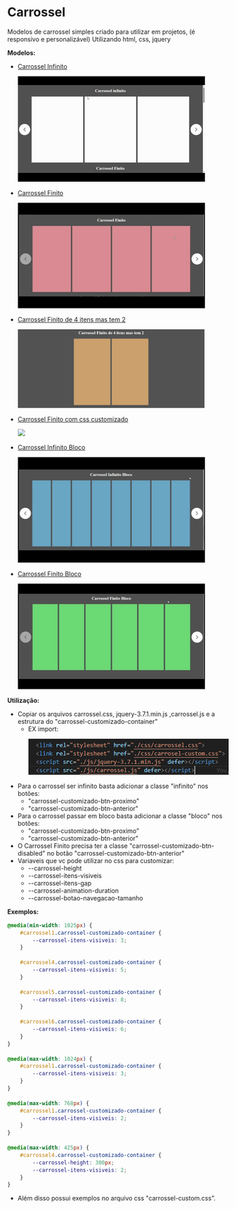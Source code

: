 # Carrossel
Modelos de carrossel simples criado para utilizar em projetos, (é responsivo e personalizável)
Utilizando html, css, jquery

**Modelos:**

- [Carrossel Infinito](https://gustavoalbonico.github.io/carrossel/index.html)
    <a href="https://gustavoalbonico.github.io/carrossel/index.html"><p><img src="public/gif/Carrossel-Infinito.gif" /></p></a>
- [Carrossel Finito](https://gustavoalbonico.github.io/carrossel/index.html)
    <a href="https://gustavoalbonico.github.io/carrossel/index.html"><p><img src="public/gif/Carrossel-Finito.gif" /></p></a>
- [Carrossel Finito de 4 itens mas tem 2](https://gustavoalbonico.github.io/carrossel/index.html)
    <a href="https://gustavoalbonico.github.io/carrossel/index.html"><p><img src="public/img/carrossel-finito-4-itens.png" width="425"/></p></a>
- [Carrossel Finito com css customizado](https://gustavoalbonico.github.io/carrossel/index.html)
    <a href="https://gustavoalbonico.github.io/carrossel/index.html"><p><img src="public/gif/Carrossel-Finito-Personalizado.gif"/></p></a>
- [Carrossel Infinito Bloco](https://gustavoalbonico.github.io/carrossel/index.html)
    <a href="https://gustavoalbonico.github.io/carrossel/index.html"><p><img src="public/gif/Carrossel-Infinito-Bloco.gif"/></p></a>
- [Carrossel Finito Bloco](https://gustavoalbonico.github.io/carrossel/index.html)
    <a href="https://gustavoalbonico.github.io/carrossel/index.html"><p><img src="public/gif/Carrossel-Finito-Bloco.gif"/></p></a>

**Utilização:**

- Copiar os arquivos carrossel.css,  jquery-3.7.1.min.js ,carrossel.js e a estrutura do "carrossel-customizado-container"
    - EX import: <a href="https://gustavoalbonico.github.io/carrossel/index.html"><p><img src="public/img/exemplo-import-js-css.png"/></p></a>
- Para o carrossel ser infinito basta adicionar a classe "infinito" nos botões:
    - "carrossel-customizado-btn-proximo"
    - "carrossel-customizado-btn-anterior"
- Para o carrossel passar em bloco basta adicionar a classe "bloco" nos botões:
    - "carrossel-customizado-btn-proximo"
    - "carrossel-customizado-btn-anterior"
- O Carrossel Finito precisa ter a classe "carrossel-customizado-btn-disabled" no botão "carrossel-customizado-btn-anterior"
- Variaveis que vc pode utilizar no css para customizar:
    - --carrossel-height
    - --carrossel-itens-visiveis
    - --carrossel-itens-gap
    - --carrossel-animation-duration
    - --carrossel-botao-navegacao-tamanho

**Exemplos:**

```css
@media(min-width: 1025px) {
    #carrossel1.carrossel-customizado-container {
        --carrossel-itens-visiveis: 3;
    }

    #carrossel4.carrossel-customizado-container {
        --carrossel-itens-visiveis: 5;
    }

    #carrossel5.carrossel-customizado-container {
        --carrossel-itens-visiveis: 8;
    }

    #carrossel6.carrossel-customizado-container {
        --carrossel-itens-visiveis: 6;
    }
}

@media(max-width: 1024px) {
    #carrossel1.carrossel-customizado-container {
        --carrossel-itens-visiveis: 3;
    }
}

@media(max-width: 768px) {
    #carrossel1.carrossel-customizado-container {
        --carrossel-itens-visiveis: 2;
    }
}

@media(max-width: 425px) {
    #carrossel4.carrossel-customizado-container {
        --carrossel-height: 300px;
        --carrossel-itens-visiveis: 2;
    }
}
```

- Além disso possui exemplos no arquivo css "carrossel-custom.css".
